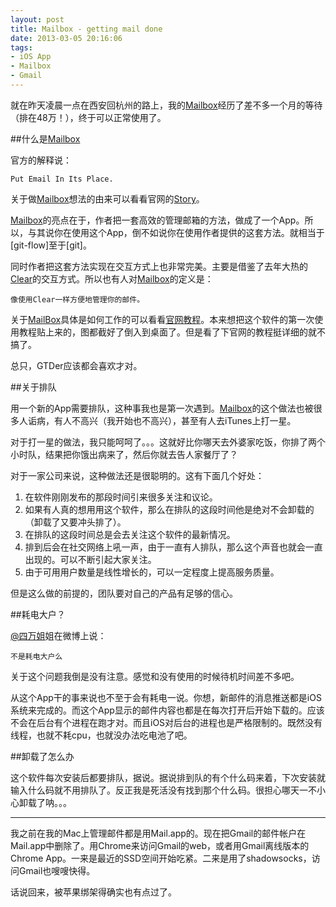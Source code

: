 ```yaml
---
layout: post
title: Mailbox - getting mail done
date: 2013-03-05 20:16:06
tags: 
- iOS App
- Mailbox
- Gmail
---
```


就在昨天凌晨一点在西安回杭州的路上，我的[Mailbox]经历了差不多一个月的等待（排在48万！），终于可以正常使用了。

##什么是[Mailbox]

官方的解释说：

	Put Email In Its Place.

关于做[Mailbox]想法的由来可以看看官网的[Story]。

[Mailbox]的亮点在于，作者把一套高效的管理邮箱的方法，做成了一个App。所以，与其说你在使用这个App，倒不如说你在使用作者提供的这套方法。就相当于[git-flow]至于[git]。

<!-- more -->

同时作者把这套方法实现在交互方式上也非常完美。主要是借鉴了去年大热的[Clear]的交互方式。所以也有人对[Mailbox]的定义是：

	像使用Clear一样方便地管理你的邮件。
	
关于[MailBox]具体是如何工作的可以看看[官网教程]。本来想把这个软件的第一次使用教程贴上来的，图都截好了倒入到桌面了。但是看了下官网的教程挺详细的就不搞了。

总只，GTDer应该都会喜欢才对。

##关于排队

用一个新的App需要排队，这种事我也是第一次遇到。[Mailbox]的这个做法也被很多人诟病，有人不高兴（我开始也不高兴），甚至有人去iTunes上打一星。

对于打一星的做法，我只能呵呵了。。。这就好比你哪天去外婆家吃饭，你排了两个小时队，结果把你饿出病来了，然后你就去告人家餐厅了？

对于一家公司来说，这种做法还是很聪明的。这有下面几个好处：

1. 在软件刚刚发布的那段时间引来很多关注和议论。
2. 如果有人真的想用用这个软件，那么在排队的这段时间他是绝对不会卸载的（卸载了又要冲头排了）。
3. 在排队的这段时间总是会去关注这个软件的最新情况。
4. 排到后会在社交网络上吼一声，由于一直有人排队，那么这个声音也就会一直出现的。可以不断引起大家关注。
5. 由于可用用户数量是线性增长的，可以一定程度上提高服务质量。

但是这么做的前提的，团队要对自己的产品有足够的信心。


##耗电大户？

[@四万姐]姐在微博上说：

	不是耗电大户么
	
关于这个问题我倒是没有注意。感觉和没有使用的时候待机时间差不多吧。

从这个App干的事来说也不至于会有耗电一说。你想，新邮件的消息推送都是iOS系统来完成的。而这个App显示的邮件内容也都是在每次打开后开始下载的。应该不会在后台有个进程在跑才对。而且iOS对后台的进程也是严格限制的。既然没有线程，也就不耗cpu，也就没办法吃电池了吧。

##卸载了怎么办

这个软件每次安装后都要排队，据说。据说排到队的有个什么码来着，下次安装就输入什么码就不用排队了。反正我是死活没有找到那个什么码。很担心哪天一不小心卸载了呐。。。

---

我之前在我的Mac上管理邮件都是用Mail.app的。现在把Gmail的邮件帐户在Mail.app中删除了。用Chrome来访问Gmail的web，或者用Gmail离线版本的Chrome App。一来是最近的SSD空间开始吃紧。二来是用了shadowsocks，访问Gmail也嗖嗖快得。

话说回来，被苹果绑架得确实也有点过了。


[Mailbox]: https://www.mailboxapp.com/
[story]: https://www.mailboxapp.com/story/
[Orchestra]: https://www.orchestra.com/
[clear]: https://www.realmacsoftware.com/clear/
[官网教程]: https://www.mailboxapp.com/help/
[@四万姐]: https://weibo.com/onlyswans